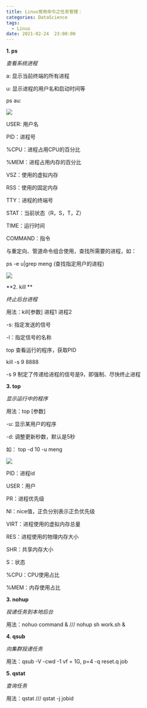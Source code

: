 ```yaml
---
title: Linux常用命令之任务管理：
categories: DataScience
tags:
  - Linux
date: 2021-02-24  23:00:00
---
```


**1. ps**

*查看系统进程*

a: 显示当前终端的所有进程

u: 显示进程的用户名和启动时间等

ps au:

![](https://tva1.sinaimg.cn/large/008eGmZEly1gnz1d4vewgj31ao06277x.jpg)

USER: 用户名

PID：进程号

%CPU：进程占用CPU的百分比

%MEM：进程占用内存的百分比

VSZ：使用的虚拟内存

RSS：使用的固定内存

TTY：进程的终端号

STAT：当前状态（R，S，T，Z）

TIME：运行时间

COMMAND：指令

与重定向、管道命令组合使用，查找所需要的进程，如：

ps -e u|grep meng (查找指定用户的进程)

![](https://tva1.sinaimg.cn/large/008eGmZEly1gnz1lpfyo6j314w08o7af.jpg)



**2. kill **

*终止后台进程*

用法：kill[参数] 进程1 进程2

-s: 指定发送的信号

-l：指定信号的名称

top 查看运行的程序，获取PID

kill -s 9 8888

-s 9 制定了传递给进程的信号是9，即强制、尽快终止进程



**3. top**

*显示运行中的程序*

用法：top [参数]

-u: 显示某用户的程序

-d: 调整更新秒数，默认是5秒

如： top -d 10 -u meng 

![](https://tva1.sinaimg.cn/large/008eGmZEly1gnz1uiyvkdj30xs07ijvo.jpg)

PID：进程id 

USER：用户

PR：进程优先级

NI：nice值，正负分别表示正负优先级

VIRT：进程使用的虚拟内存总量

RES：进程使用的物理内存大小

SHR：共享内存大小

S：状态

%CPU：CPU使用占比

%MEM：内存使用占比



**3. nohup**

*投递任务到本地后台*

用法：nohuo command &  /// nohup sh work.sh &



**4. qsub**

*向集群投递任务*

用法：qsub -V -cwd -1 vf = 1G, p=4 -q reset.q job



**5. qstat**

*查询任务*

用法：qstat  /// qstat -j jobid



